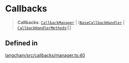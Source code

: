 Callbacks
=========

> **Callbacks**: [`CallbackManager`](/docs/api/callbacks/classes/CallbackManager) | ([`BaseCallbackHandler`](/docs/api/callbacks/classes/BaseCallbackHandler) | [`CallbackHandlerMethods`](/docs/api/callbacks/interfaces/CallbackHandlerMethods))\[\]

Defined in[​](#defined-in "Direct link to Defined in")
------------------------------------------------------

[langchain/src/callbacks/manager.ts:40](https://github.com/hwchase17/langchainjs/blob/46e1734/langchain/src/callbacks/manager.ts#L40)